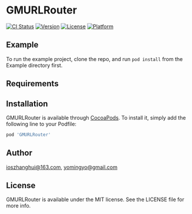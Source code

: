 # GMURLRouter

[![CI Status](https://img.shields.io/travis/ioszhanghui@163.com/GMURLRouter.svg?style=flat)](https://travis-ci.org/ioszhanghui@163.com/GMURLRouter)
[![Version](https://img.shields.io/cocoapods/v/GMURLRouter.svg?style=flat)](https://cocoapods.org/pods/GMURLRouter)
[![License](https://img.shields.io/cocoapods/l/GMURLRouter.svg?style=flat)](https://cocoapods.org/pods/GMURLRouter)
[![Platform](https://img.shields.io/cocoapods/p/GMURLRouter.svg?style=flat)](https://cocoapods.org/pods/GMURLRouter)

## Example

To run the example project, clone the repo, and run `pod install` from the Example directory first.

## Requirements

## Installation

GMURLRouter is available through [CocoaPods](https://cocoapods.org). To install
it, simply add the following line to your Podfile:

```ruby
pod 'GMURLRouter'
```

## Author

ioszhanghui@163.com, yomingyo@gmail.com

## License

GMURLRouter is available under the MIT license. See the LICENSE file for more info.
